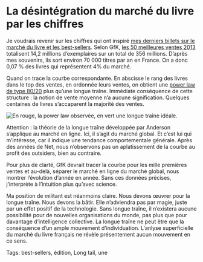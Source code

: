 # La désintégration du marché du livre par les chiffres

Je voudrais revenir sur les chiffres qui ont inspiré [mes derniers billets sur le marché du livre et les best-sellers](http://blog.tcrouzet.com/tag/best-sellers/). Selon GfK, [les 50 meilleures ventes 2013](http://www.gfk.com/fr/news-and-events/press-room/press-releases/documents/20140114-cp-gfk-top-50-des-meilleures-ventes-de-livres-en-2013.pdf) totalisent 14,2 millions d’exemplaires sur un total de 356 millions. D’après mes souvenirs, ils sort environ 70 000 titres par an en France. On a donc 0,07 % des livres qui représentent 4% du marché.<span id="more-34512"></span>

Quand on trace la courbe correspondante. En abscisse le rang des livres dans le top des ventes, en ordonnée leurs ventes, on obtient une [power law de type 80/20](http://en.wikipedia.org/wiki/Power_law) plus qu’une longue traîne. Immédiate conséquence de cette structure : la notion de vente moyenne n’a aucune signification. Quelques centaines de livres s’accaparent la majorité des ventes.

![En rouge, la power law observée, en vert une longue traîne idéale.](http://blog.tcrouzet.comhttps://tcrouzet.com/images_tc/2014/02/longtaillivre.png)

Attention : la théorie de la longue traîne développée par Anderson s’applique au marché en ligne. Ici, il s’agit du marché global. Et c’est lui qui m’intéresse, car il indique une tendance comportementale générale. Après des années de Net, nous n’observons pas un aplatissement de la courbe au profit des outsiders, bien au contraire.

Pour plus de clarté, GfK devrait tracer la courbe pour les mille premières ventes et au-delà, séparer le marché en ligne du marché global, nous montrer l’évolution d’année en année. Sans ces données précises, j’interprète à l’intuition plus qu’avec science.

Ma position de militant est néanmoins claire. Nous devons œuvrer pour la longue traîne. Nous devons la bâtir. Elle n’adviendra pas par magie, juste par un effet positif de la technologie. Sans longue traîne, il n’existera aucune possibilité pour de nouvelles organisations du monde, pas plus que pour davantage d’intelligence collective. La longue traîne ne peut être que la conséquence d’un ample mouvement d’individuation. L'anlyse superficielle du marché du livre français ne révèle présentement aucun mouvement en ce sens.

Tags: best-sellers, édition, Long tail, une
